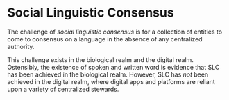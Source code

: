 Social Linguistic Consensus
=====

The challenge of *social linguistic consensus* is for a collection of entities to come to consensus on a language in the absence of any centralized authority.

This challenge exists in the biological realm and the digital realm. Ostensibly, the existence of spoken and written word is evidence that SLC has been achieved in the biological realm. However, SLC has *not* been achieved in the digital realm, where digital apps and platforms are reliant upon a variety of centralized stewards.
